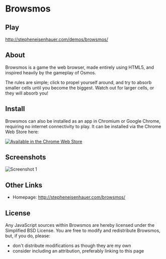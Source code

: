 # Browsmos

## Play

http://stepheneisenhauer.com/demos/browsmos/

## About

Browsmos is a game the web browser, made entirely using HTML5, and inspired 
heavily by the gameplay of Osmos.

The rules are simple; click to propel yourself around, and try to absorb 
smaller cells until you become the biggest. Watch out for larger cells, or 
they will absorb you!

## Install

Browsmos can also be installed as an app in Chromium or Google Chrome, 
requiring no internet connectivity to play. It can be installed via the 
Chrome Web Store here:

[![Available in the Chrome Web Store](https://developer.chrome.com/webstore/images/ChromeWebStore_Badge_v2_206x58.png)](https://chrome.google.com/webstore/detail/browsmos/kmijdbjgikpiadlbldnmldfgfepigkip)

## Screenshots

![Screenshot 1](http://stepheneisenhauer.com/images/screenshots/browsmos.png)

## Other Links

* Homepage: http://stepheneisenhauer.com/browsmos/

## License

Any JavaScript sources within Browsmos are hereby licensed under the 
Simplified BSD License. You are free to modify and redistribute Browsmos, 
but, if you do, please:

* don't distribute modifications as though they are my own
* consider including an attribution, preferably linking to this page

